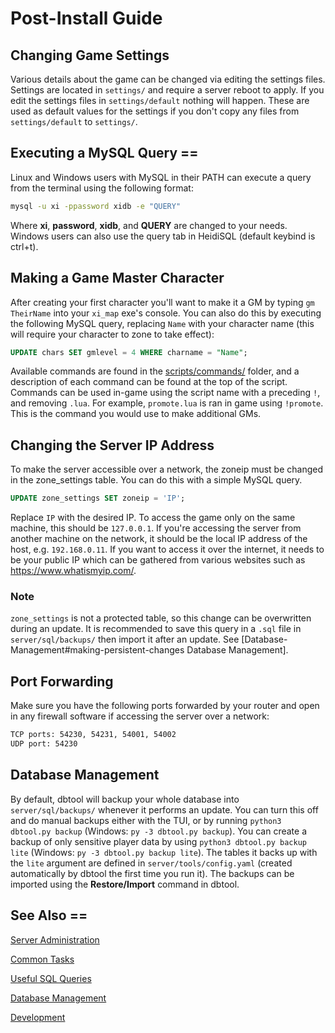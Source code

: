 # Post-Install Guide

## Changing Game Settings

Various details about the game can be changed via editing the settings files. Settings are located in `settings/` and require a server reboot to apply. If you edit the settings files in `settings/default` nothing will happen. These are used as default values for the settings if you don't copy any files from `settings/default` to `settings/`.

## Executing a MySQL Query ==

Linux and Windows users with MySQL in their PATH can execute a query from the terminal using the following format:

```sh
mysql -u xi -ppassword xidb -e "QUERY"
```

Where **xi**, **password**, **xidb**, and **QUERY** are changed to your needs. Windows users can also use the query tab in HeidiSQL (default keybind is ctrl+t).

## Making a Game Master Character

After creating your first character you'll want to make it a GM by typing `gm TheirName` into your `xi_map` exe's console. You can also do this by executing the following MySQL query, replacing `Name` with your character name (this will require your character to zone to take effect):

```sql
UPDATE chars SET gmlevel = 4 WHERE charname = "Name";
```

Available commands are found in the [scripts/commands/](https://github.com/LandSandBoat/server/tree/base/scripts/commands) folder, and a description of each command can be found at the top of the script. Commands can be used in-game using the script name with a preceding `!`, and removing `.lua`. For example, `promote.lua` is ran in game using `!promote`. This is the command you would use to make additional GMs.

## Changing the Server IP Address

To make the server accessible over a network, the zoneip must be changed in the zone_settings table. You can do this with a simple MySQL query.

```sql
UPDATE zone_settings SET zoneip = 'IP';
```

Replace `IP` with the desired IP. To access the game only on the same machine, this should be `127.0.0.1`. If you're accessing the server from another machine on the network, it should be the local IP address of the host, e.g. `192.168.0.11`. If you want to access it over the internet, it needs to be your public IP which can be gathered from various websites such as <https://www.whatismyip.com/>.

### Note

`zone_settings` is not a protected table, so this change can be overwritten during an update. It is recommended to save this query in a `.sql` file in `server/sql/backups/` then import it after an update. See [Database-Management#making-persistent-changes Database Management].

## Port Forwarding

Make sure you have the following ports forwarded by your router and open in any firewall software if accessing the server over a network:

```txt
TCP ports: 54230, 54231, 54001, 54002
UDP port: 54230
```

## Database Management

By default, dbtool will backup your whole database into `server/sql/backups/` whenever it performs an update. You can turn this off and do manual backups either with the TUI, or by running `python3 dbtool.py backup` (Windows: `py -3 dbtool.py backup`). You can create a backup of only sensitive player data by using `python3 dbtool.py backup lite` (Windows: `py -3 dbtool.py backup lite`). The tables it backs up with the `lite` argument are defined in `server/tools/config.yaml` (created automatically by dbtool the first time you run it). The backups can be imported using the **Restore/Import** command in dbtool.

## See Also ==

[Server Administration](Server-Administration)

[Common Tasks](Miscellaneous-Server)

[Useful SQL Queries](Useful-SQL-queries)

[Database Management](Database-Management)

[Development](Development)

